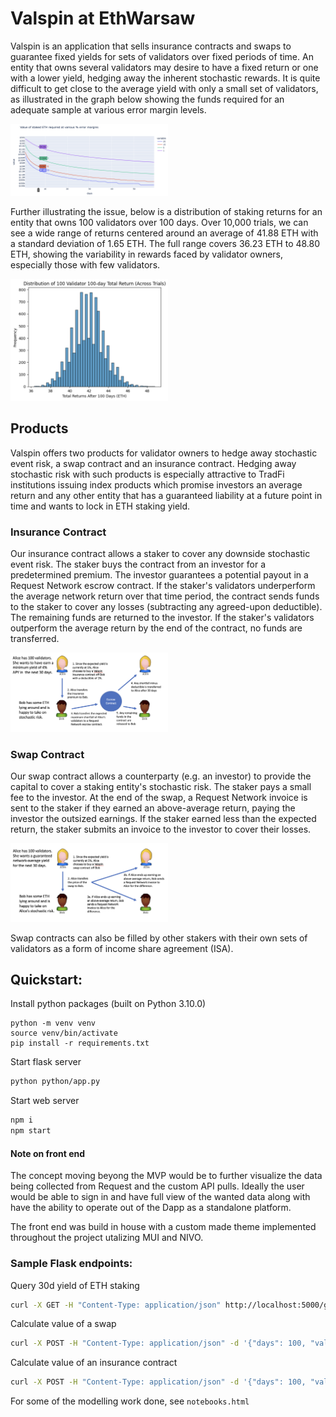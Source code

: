 # Valspin at EthWarsaw

Valspin is an application that sells insurance contracts and swaps to guarantee fixed yields for sets of validators over fixed periods of time. An entity that owns several validators may desire to have a fixed return or one with a lower yield, hedging away the inherent stochastic rewards. It is quite difficult to get close to the average yield with only a small set of validators, as illustrated in the graph below showing the funds required for an adequate sample at various error margin levels. 

<img src="src/assets/imgs/sampling.png" width="50%" />

Further illustrating the issue, below is a distribution of staking returns for an entity that owns 100 validators over 100 days. Over 10,000 trials, we can see a wide range of returns centered around an average of 41.88 ETH with a standard deviation of 1.65 ETH. The full range covers 36.23 ETH to 48.80 ETH, showing the variability in rewards faced by validator owners, especially those with few validators.

<img src="src/assets/imgs/distribution.png" width="50%" />

## Products

Valspin offers two products for validator owners to hedge away stochastic event risk, a swap contract and an insurance contract. Hedging away stochastic risk with such products is especially attractive to TradFi institutions issuing index products which promise investors an average return and any other entity that has a guaranteed liability at a future point in time and wants to lock in ETH staking yield.

### Insurance Contract

Our insurance contract allows a staker to cover any downside stochastic event risk. The staker buys the contract from an investor for a predetermined premium. The investor guarantees a potential payout in a Request Network escrow contract. If the staker's validators underperform the average network return over that time period, the contract sends funds to the staker to cover any losses (subtracting any agreed-upon deductible). The remaining funds are returned to the investor. If the staker's validators outperform the average return by the end of the contract, no funds are transferred.

<img src="src/assets/imgs/insurance.png" width="50%" />

### Swap Contract

Our swap contract allows a counterparty (e.g. an investor) to provide the capital to cover a staking entity's stochastic risk. The staker pays a small fee to the investor. At the end of the swap, a Request Network invoice is sent to the staker if they earned an above-average return, paying the investor the outsized earnings. If the staker earned less than the expected return, the staker submits an invoice to the investor to cover their losses.

<img src="src/assets/imgs/swap.png" width="50%" />

Swap contracts can also be filled by other stakers with their own sets of validators as a form of income share agreement (ISA).

## Quickstart:

Install python packages (built on Python 3.10.0)

```
python -m venv venv
source venv/bin/activate
pip install -r requirements.txt
```

Start flask server

```bash
python python/app.py
```

Start web server

```bash
npm i
npm start
```

#### Note on front end 

The concept moving beyong the MVP would be to further visualize the data being collected from Request and the custom API pulls. Ideally the user would be able to sign in and have full view of the wanted data along with have the ability to operate out of the Dapp as a standalone platform. 

The front end was build in house with a custom made theme implemented throughout the project utalizing MUI and NIVO.


### Sample Flask endpoints:

Query 30d yield of ETH staking

```bash
curl -X GET -H "Content-Type: application/json" http://localhost:5000/get_rate
```

Calculate value of a swap

```bash
curl -X POST -H "Content-Type: application/json" -d '{"days": 100, "vals": 100}' http://localhost:5000/calculate_swap
```

Calculate value of an insurance contract

```bash
curl -X POST -H "Content-Type: application/json" -d '{"days": 100, "vals": 100, "deductible_amount": 1, "deductible_type": "eth"}' http://localhost:5000/calculate_insurance
```


For some of the modelling work done, see `notebooks.html`
